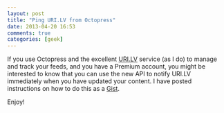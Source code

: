 ```yaml
---
layout: post
title: "Ping URI.LV from Octopress"
date: 2013-04-20 16:53
comments: true
categories: [geek]
---
```


If you use Octopress and the excellent [URI.LV][1] service (as I do) to manage and track your feeds, and you have a Premium account, you might be interested to know that you can use the new API to notify URI.LV immediately when you have updated your content. I have posted instructions on how to do this as a [Gist][2].

Enjoy!

[1]: http://uri.lv/
[2]: https://gist.github.com/bsag/5426377